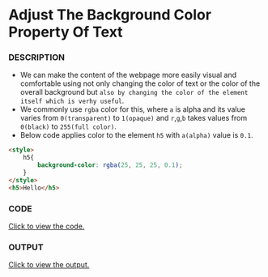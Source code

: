# Adjust The Background Color Property Of Text

### DESCRIPTION
* We can make the content of the webpage more easily visual and comfortable using not only changing the color of text or the color of the overall background but `also by changing the color of the element itself which is verhy useful`.
* We commonly use `rgba` color for this, where `a` is alpha and its value varies from `0(transparent)` to `1(opaque)` and `r`,`g`,`b` takes values from `0(black)` to `255(full color)`.
* Below code applies color to the element `h5` with `a(alpha)` value is `0.1`.
```html
<style>
    h5{
        background-color: rgba(25, 25, 25, 0.1);
    }
</style>
<h5>Hello</h5>
``` 
 
### CODE
[Click to view the code.](adjust-the-background-color-property-of-text.html)

### OUTPUT
[Click to view the output.](http://htmlpreview.github.io/?https://github.com/saipothanjanjanam/freecodecamp-full-stack-dev/blob/master/Responsive_Web_Design_Certification/3.Applied_Visual_Design/9.Adjust_The_Background_Color_Property_Of_Text/adjust-the-background-color-property-of-text.html)